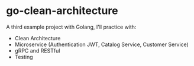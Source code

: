 # go-clean-architecture

A third example project with Golang, I'll practice with: 
* Clean Architecture 
* Microservice (Authentication JWT, Catalog Service, Customer Service) 
* gRPC and RESTful 
* Testing
